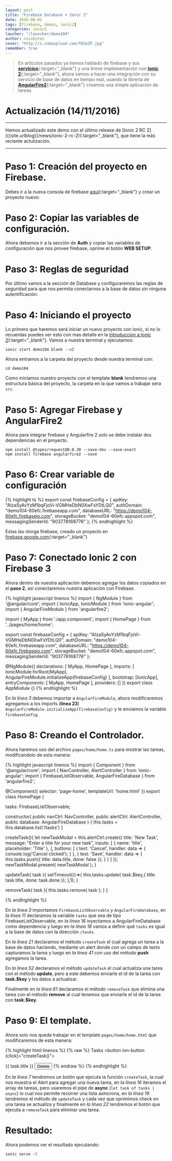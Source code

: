```yaml
---
layout: post
title: "Firebase Database + Ionic 2"
date: 2016-08-02
tags: [firebase, demos, ionic2]
categories: ionic2
laucher: "/launcher/demo104"
author: nicobytes
cover: "http://i.cubeupload.com/T62oZF.jpg"
remember: true
---
```


> En artículos pasados ya hemos hablado de firebase y sus [**servicios**]({{site.urlblog}}/ionic2/firebase-3){:target="_blank"} y una breve implementación con [**Ionic 2**]({{site.urlblog}}/ionic2/ionic-2-firebase-3){:target="_blank"}, ahora vamos a hacer una integración con su servicio de base de datos en tiempo real, usando la libreria de [**AngularFire2**](https://angularfire2.com/api/){:target="_blank"} creamos una simple aplicación de tareas.

<amp-img width="1920" height="1080" layout="responsive" src="http://i.cubeupload.com/T62oZF.jpg" alt="firebase-database-and-ionic-2"></amp-img>

# Actualización (14/11/2016)
<hr/>
Hemos actualizado este demo con el último release de [Ionic 2 RC 2]({{site.urlblog}}/news/ionic-2-rc-2){:target="_blank"}, que tiene la más reciente actulización.

<hr/>

# Paso 1: Creación del proyecto en Firebase.

Debes ir a la nueva consola de firebase [aquí](https://console.firebase.google.com){:target="_blank"} y crear un proyecto nuevo:

<amp-img width="999" height="572" layout="responsive" src="http://i.cubeupload.com/9FkUqS.png" alt="firebase-database-and-ionic-2"></amp-img>

# Paso 2: Copiar las variables de configuración.

Ahora debemos ir a la sección de **Auth** y copiar las variables de configuración que nos provee firebase, oprime el botón **WEB SETUP**:

<amp-img width="1015" height="573" layout="responsive" src="http://i.cubeupload.com/KpwFRs.png" alt="firebase-database-and-ionic-2"></amp-img>

# Paso 3: Reglas de seguridad

Por último vamos a la sección de Database y configuraremos las reglas de seguridad para que nos permita conectarnos a la base de datos sin ninguna autentificación:

<amp-img width="1015" height="575" layout="responsive" src="http://i.cubeupload.com/sWK679.png" alt="firebase-database-and-ionic-2"></amp-img>

# Paso 4: Iniciando el proyecto

Lo primero que haremos será iniciar un nuevo proyecto con ionic, si no lo recuerdas puedes ver esto con mas detalle en la [Introduccion a Ionic 2]({{site.urlblog}}/ionic2/ionic2){:target="_blank"}.
Vamos a nuestra terminal y ejecutamos:

```
ionic start demo104 blank --v2
```

Ahora entramos a la carpeta del proyecto desde nuestra terminal con:

```
cd demo104
```

Como iniciamos nuestro proyecto con el template **blank** tendremos una estructura básica del proyecto, la carpeta en la que vamos a trabajar sera `src`.

# Paso 5: Agregar Firebase y AngularFire2

Ahora para integrar firebase y Angularfire 2 solo se debe instalar dos dependencias en el proyecto.

```
npm install @types/request@0.0.30 --save-dev --save-exact
npm install firebase angularfire2 --save
```

# Paso 6: Crear variable de configuración

{% highlight ts %}
export const firebaseConfig = {
  apiKey: "AIzaSyAvYzM1bqFjoVi-VGMHeDbN0XwFsYDtLQ0",
  authDomain: "demo104-60efc.firebaseapp.com",
  databaseURL: "https://demo104-60efc.firebaseio.com",
  storageBucket: "demo104-60efc.appspot.com",
  messagingSenderId: "903778168776"
};
{% endhighlight %}

Estas las otorga firebase, creado un proyecto en [firebase.google.com](https://firebase.google.com){:target="_blank"}


# Paso 7: Conectado Ionic 2 con Firebase 3

Ahora dentro de nuestra aplicación debemos agregar los datos copiados en el **paso 2**, así conectaremos nuestra aplicación con Firebase.

{% highlight javascript linenos %}
import { NgModule } from '@angular/core';
import { IonicApp, IonicModule } from 'ionic-angular';
import { AngularFireModule } from 'angularfire2';

import { MyApp } from './app.component';
import { HomePage } from '../pages/home/home';

export const firebaseConfig = {
  apiKey: "AIzaSyAvYzM1bqFjoVi-VGMHeDbN0XwFsYDtLQ0",
  authDomain: "demo104-60efc.firebaseapp.com",
  databaseURL: "https://demo104-60efc.firebaseio.com",
  storageBucket: "demo104-60efc.appspot.com",
  messagingSenderId: "903778168776"
};

@NgModule({
  declarations: [
    MyApp,
    HomePage
  ],
  imports: [
    IonicModule.forRoot(MyApp),
    AngularFireModule.initializeApp(firebaseConfig)
  ],
  bootstrap: [IonicApp],
  entryComponents: [
    MyApp,
    HomePage
  ],
  providers: []
})
export class AppModule {}
{% endhighlight %}

En *la línea 3* debemos importar a `AngularFireModule`, ahora modificaremos agregamos a los imports (**línea 23**) `AngularFireModule.initializeApp(firebaseConfig)` y le enviamos la variable `firebaseConfig`.

# Paso 8: Creando el Controlador.

Ahora haremos uso del archivo `pages/home/home.ts` para mostrar las tareas, modificándolo de esta manera:

{% highlight javascript linenos %}
import { Component } from '@angular/core';
import { NavController, AlertController } from 'ionic-angular';
import { FirebaseListObservable, AngularFireDatabase  } from 'angularfire2';

@Component({
  selector: 'page-home',
  templateUrl: 'home.html'
})
export class HomePage {

  tasks: FirebaseListObservable<any>;

  constructor(
    public navCtrl: NavController,
    public alertCtrl: AlertController,
    public database: AngularFireDatabase
  ) {
    this.tasks = this.database.list('/tasks')
  }

  createTask(){
    let newTaskModal = this.alertCtrl.create({
      title: 'New Task',
      message: "Enter a title for your new task",
      inputs: [
        {
          name: 'title',
          placeholder: 'Title'
        },
      ],
      buttons: [
        {
          text: 'Cancel',
          handler: data => {
            console.log('Cancel clicked');
          }
        },
        {
          text: 'Save',
          handler: data => {
            this.tasks.push({
              title: data.title,
              done: false
            });
          }
        }
      ]
    });
    newTaskModal.present( newTaskModal );
  }

  updateTask( task ){
    setTimeout(()=>{
      this.tasks.update( task.$key,{
        title: task.title,
        done: task.done
      });
    },1);
  }

  removeTask( task ){
    this.tasks.remove( task );
  }
}

{% endhighlight %}

En *la línea 3* importamos `FirebaseListObservable` y  `AngularFireDatabase`, en *la línea 11* declaramos la variable `tasks` que sea de tipo FirebaseListObservable, en *la línea 16* inyectamos a AngularFireDatabase como dependencia y luego en *la línea 18* vamos a definir qué `tasks` es igual a la base de datos con la dirección `/tasks`.

En *la línea 21* declaramos el método `createTask` el cual agrega un tarea a la base de datos haciendo, mediante un alert donde con un campo de texto capturamos la tarea y luego en *la línea 41* con uso del método **push** agregamos la tarea.

En *la línea 52* declaramos el método `updateTask` el cual actualiza una tarea con el método **update**, pero a este debemos enviarle el id de la tarea con **task.$key** y los datos a actualizar.

Finalmente en *la línea 61* declaramos el método `removeTask` que elimina una tarea con el método **remove** al cual tenemos que enviarle el id de la tarea con **task.$key**.

# Paso 9: El template.

Ahora solo nos queda trabajar en el template `pages/home/home.html` que modificaremos de esta manera:

{% highlight html linenos %}
{% raw %}
<ion-header>
  <ion-navbar color="primary">
    <ion-title>
      Tasks
    </ion-title>
    <ion-buttons start>
      <button ion-button (click)="createTask()">
        <ion-icon name="add"></ion-icon>
      </button>
    </ion-buttons>
  </ion-navbar>
</ion-header>

<ion-content>
  <ion-list>
    <ion-item-sliding *ngFor='let task of tasks | async'>
      <ion-item>
        <ion-label>{{ task.title }}</ion-label>
        <ion-checkbox (ionChange)="updateTask( task )" [(ngModel)]="task.done"></ion-checkbox>
      </ion-item>
       <ion-item-options>
        <button ion-button danger (click)="removeTask( task )">
          Delete
        </button>
       </ion-item-options>
    </ion-item-sliding>
  </ion-list>
</ion-content>
{% endraw %}
{% endhighlight %}

En *la línea 7* tendremos un botón que ejecuta la función `createTask`, la cual nos muestra el Alert para agregar una nueva tarea, en *la línea 16* iteramos el array de tareas, pero usaremos el pipe de **async** (`let task of tasks | async`) lo cual nos permite recorrer una lista asíncrona, en *la línea 19* tendremos el método de `updateTask` y cada vez que oprimimos check en una tarea se actualiza y finalmente en *la línea 22* tendremos el botón que ejecuta a `removeTask` para eliminar una tarea.

# Resultado:

Ahora podemos ver el resultado ejecutando:

```
ionic serve -l
```
